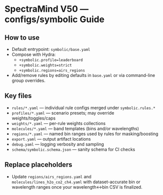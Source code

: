 # SpectraMind V50 — configs/symbolic Guide

## How to use
- Default entrypoint: `symbolic/base.yaml`
- Compose with Hydra:
  - `+symbolic.profile=leaderboard`
  - `+symbolic.weights=strict`
  - `+symbolic.regions=airs_regions`
- Add/remove rules by editing defaults in `base.yaml` or via command-line group overrides.

## Key files
- `rules/*.yaml` — individual rule configs merged under `symbolic.rules.*`
- `profiles/*.yaml` — scenario presets; may override weights/toggles/caps
- `weights/*.yaml` — per-rule weights collections
- `molecules/*.yaml` — band templates (bins and/or wavelengths)
- `regions/*.yaml` — named bin ranges used by rules for masking/boosting
- `export.yaml` — output artifact locations
- `debug.yaml` — logging verbosity and sampling
- `schema/symbolic.schema.json` — sanity schema for CI checks

## Replace placeholders
- Update `regions/airs_regions.yaml` and `molecules/lines_h2o_co2_ch4.yaml` with dataset-accurate bin or wavelength ranges once your wavelength↔bin CSV is finalized.
